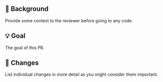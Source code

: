 ## 🤔 Background

Provide some context to the reviewer before going to any code.

## 💡 Goal

The goal of this PR.

## 🔖 Changes

List individual changes in more detail as you might consider them important.
